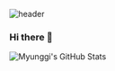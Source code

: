 ![header](https://capsule-render.vercel.app/api?type=Rect&color=timeGradient&text=%20MyunggiM%20&height=300&fontSize=100&textBg=true)

### Hi there 👋


![Myunggi's GitHub Stats](https://github-readme-stats.vercel.app/api?username=MyunggiM&show_icons=true)
